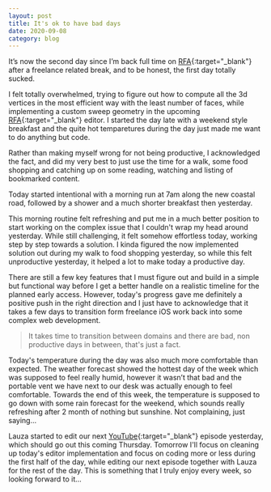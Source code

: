 ```yaml
---
layout: post
title: It's ok to have bad days
date: 2020-09-08
category: blog
---
```


It’s now the second day since I’m back full time on [RFA](https://revitfamily.app){:target="_blank"} after a freelance related break, and to be honest, the first day totally sucked. 

I felt totally overwhelmed, trying to figure out how to compute all the 3d vertices in the most efficient way with the least number of faces, while implementing a custom sweep geometry in the upcoming [RFA](https://revitfamily.app){:target="_blank"} editor. I started the day late with a weekend style breakfast and the quite hot temparetures during the day just made me want to do anything but code.

Rather than making myself wrong for not being productive, I acknowledged the fact, and did my very best to just use the time for a walk, some food shopping and catching up on some reading, watching and listing of bookmarked content.

Today started intentional with a morning run at 7am along the new coastal road, followed by a shower and a much shorter breakfast then yesterday. 

This morning routine felt refreshing and put me in a much better position to start working on the complex issue that I couldn't wrap my head around yesterday. While still challenging, it felt somehow effortless today, working step by step towards a solution. I kinda figured the now implemented solution out during my walk to food shopping yesterday, so while this felt unproductive yesterday, it helped a lot to make today a productive day. 

There are still a few key features that I must figure out and build in a simple but  functional way before I get a better handle on a realistic timeline for the planned early access. However, today's progress gave me definitely a positive push in the right direction and I just have to acknowledge that it takes a few days to transition form freelance iOS work back into some complex web development. 

> It takes time to transition between domains and there are bad, non productive days in between, that's just a fact.

Today's temperature during the day was also much more comfortable than expected. The weather forecast showed the hottest day of the week which was supposed to feel really humid, however it wasn’t that bad and the portable vent we have next to our desk was actually enough to feel comfortable. Towards the end of this week, the temperature is supposed to go down with some rain forecast for the weekend, which sounds really refreshing after 2 month of nothing but sunshine. Not complaining, just saying...

Lauza started to edit our next [YouTube](https://lauzaandmichael.com/youtube){:target="_blank"} episode yesterday, which should go out this coming Thursday. Tomorrow I'll focus on cleaning up today's editor implementation and focus on coding more or less during the first half of the day, while editing our next episode together with Lauza for the rest of the day. This is something that I truly enjoy every week, so looking forward to it...